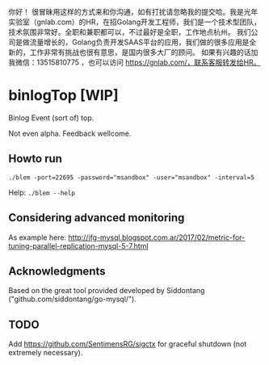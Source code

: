 你好！
很冒昧用这样的方式来和你沟通，如有打扰请忽略我的提交哈。我是光年实验室（gnlab.com）的HR，在招Golang开发工程师，我们是一个技术型团队，技术氛围非常好。全职和兼职都可以，不过最好是全职，工作地点杭州。
我们公司是做流量增长的，Golang负责开发SAAS平台的应用，我们做的很多应用是全新的，工作非常有挑战也很有意思，是国内很多大厂的顾问。
如果有兴趣的话加我微信：13515810775  ，也可以访问 https://gnlab.com/，联系客服转发给HR。
# binlogTop [WIP]

Binlog Event (sort of) top.

Not even alpha. Feedback wellcome.


## Howto run

```
./blem -port=22695 -password="msandbox" -user="msandbox" -interval=5
```

Help: `./blem --help`

## Considering advanced monitoring

As example here:
http://jfg-mysql.blogspot.com.ar/2017/02/metric-for-tuning-parallel-replication-mysql-5-7.html




## Acknowledgments

Based on the great tool provided developed by Siddontang ("github.com/siddontang/go-mysql/").

## TODO

Add https://github.com/SentimensRG/sigctx for graceful shutdown (not extremely necessary).

